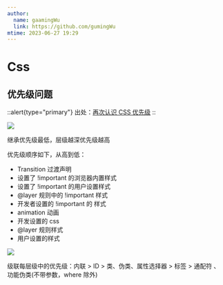 ```yaml
---
author:
  name: gaamingWu
  link: https://github.com/gumingWu
mtime: 2023-06-27 19:29
---
```


# Css

## 优先级问题

::alert{type="primary"}
出处：[再次认识 CSS 优先级](https://juejin.cn/post/7200685976526815291)
::

![](https://p1-juejin.byteimg.com/tos-cn-i-k3u1fbpfcp/532eac1b5c184a6dab6ec3a8a8f7a465~tplv-k3u1fbpfcp-zoom-in-crop-mark:4536:0:0:0.awebp?)

继承优先级最低，层级越深优先级越高

优先级顺序如下，从高到低：

- Transition 过渡声明
- 设置了 !important 的浏览器内置样式
- 设置了 !important 的用户设置样式
- @layer 规则中的 !important 样式
- 开发者设置的 !important 的 样式
- animation 动画
- 开发设置的 css
- @layer 规则样式
- 用户设置的样式

![](https://p6-juejin.byteimg.com/tos-cn-i-k3u1fbpfcp/bce26dadd1e74656a1f5ca423bab0382~tplv-k3u1fbpfcp-zoom-in-crop-mark:4536:0:0:0.awebp?)


级联每层级中的优先级：内联 > ID > 类、伪类、属性选择器 > 标签 > 通配符 、功能伪类(不带参数，where 除外)
